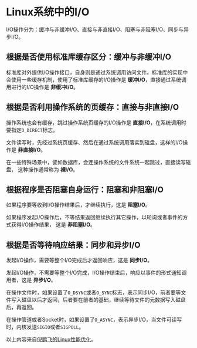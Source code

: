 # Linux系统中的I/O
<!-- toc -->

I/O操作分为：缓冲与非缓冲I/O、直接与非直接I/O、阻塞与非阻塞I/O、同步与异步I/O。

## 根据是否使用标准库缓存区分：缓冲与非缓冲I/O

标准库对外提供I/O操作接口，自身则是通过系统调用访问文件。标准库的实现中会使用一些缓存机制，使用了标准库缓存的I/O操作是 **缓冲I/O**，直接通过系统调用进行的I/O操作是 **非缓冲I/O**。

## 根据是否利用操作系统的页缓存：直接与非直接I/O

操作系统也会有缓存，跳过操作系统页缓存的I/O操作是 **直接I/O**，在系统调用时要指定`O_DIRECT`标志。

文件读写时，先经过系统页缓存、然后在通过系统调用落实到磁盘，这样的I/O操作是 **非直接I/O**。

在一些特殊场景中，譬如数据库，会连操作系统的文件系统一起跳过，直接读写磁盘， 这种操作通常称为 **裸I/O**。

## 根据程序是否阻塞自身运行：阻塞和非阻塞I/O

如果程序要等收到I/O操作结果后，才继续执行，这是 **阻塞I/O**。

如果程序发起I/O操作后，不等结果返回继续执行其它操作，以轮询或者事件的方式获得I/O操作结果，
这是 **非阻塞I/O**。

## 根据是否等待响应结果：同步和异步I/O

发起I/O操作，需要等整个I/O完成后才返回响应，这是 **同步I/O**。

发起I/O操作，不需要等整个I/O完成，I/O操作结束后，响应以事件的形式通知调用者，这是 **异步I/O**。

在操作文件时，如果设置了`O_DSYNC`或者`O_SYNC`标志，表示同步I/O，前者要等文件写入磁盘以后才返回，后者要在前者的基础，继续等待文件的元数据写入磁盘后，再返回。

在操作管道或者Socket时，如果设置了`O_ASYNC`，表示异步I/O，当文件可读写时，内核发送`SIGIO`或者`SIGPOLL`。

以上内容来自[倪鹏飞的Linux性能优化](https://www.lijiaocn.com/linux/img/linux/01-geek-linux-ercode.jpeg)。

